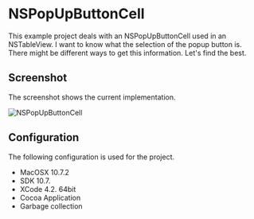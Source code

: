 NSPopUpButtonCell
=================

This example project deals with an NSPopUpButtonCell used in an NSTableView.
I want to know what the selection of the popup button is. There might be different ways to get this information. Let's find the best.

Screenshot
------------------
The screenshot shows the current implementation.

![NSPopUpButtonCell](https://github.com/johnjohndoe/NSPopUpButtonCell/raw/master/screenshot.png "NSPopUpButtonCell")


Configuration
-------------

The following configuration is used for the project.

* MacOSX 10.7.2
* SDK 10.7.
* XCode 4.2. 64bit
* Cocoa Application
* Garbage collection
